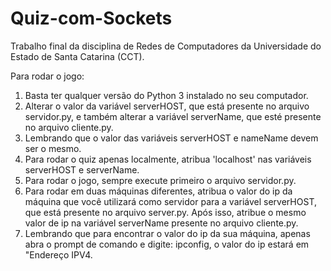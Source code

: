 # Quiz-com-Sockets
Trabalho final da disciplina de Redes de Computadores da Universidade do Estado de Santa Catarina (CCT).

Para rodar o jogo:

1) Basta ter qualquer versão do Python 3 instalado no seu computador.
2) Alterar o valor da variável serverHOST, que está presente no arquivo servidor.py, e também alterar a variável serverName, que esté presente no arquivo cliente.py.
3) Lembrando que o valor das variáveis serverHOST e nameName devem ser o mesmo.
4) Para rodar o quiz apenas localmente, atribua 'localhost' nas variáveis serverHOST e serverName.
5) Para rodar o jogo, sempre execute primeiro o arquivo servidor.py.
6) Para rodar em duas máquinas diferentes, atribua o valor do ip da máquina que você utilizará como servidor para a variável serverHOST, que está presente no arquivo server.py. Após isso, atribue o mesmo valor de ip na variável serverName presente no arquivo cliente.py.
7) Lembrando que para encontrar o valor do ip da sua máquina, apenas abra o prompt de comando e digite: ipconfig, o valor do ip estará em "Endereço IPV4.
